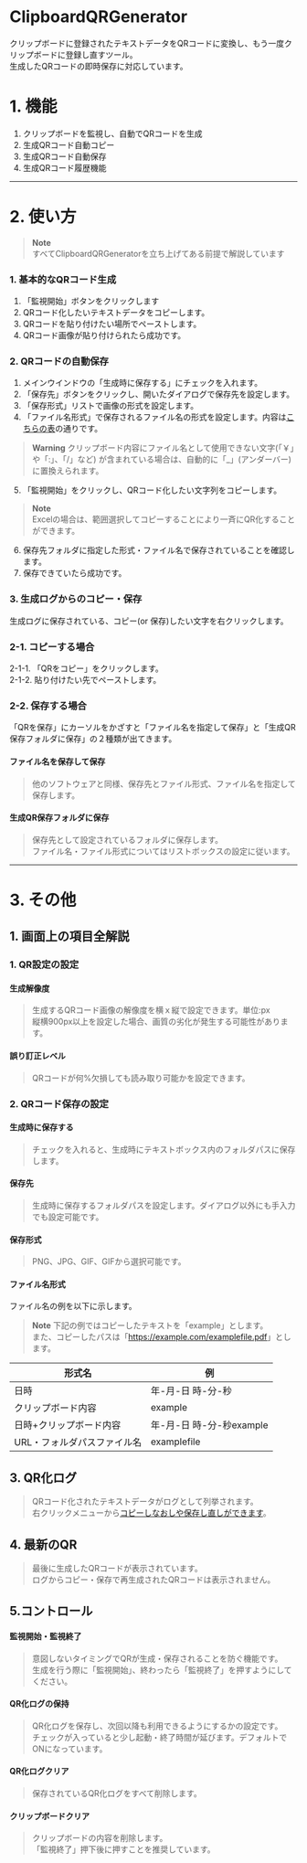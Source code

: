 # ClipboardQRGenerator
クリップボードに登録されたテキストデータをQRコードに変換し、もう一度クリップボードに登録し直すツール。  
生成したQRコードの即時保存に対応しています。

# 1. 機能
1. クリップボードを監視し、自動でQRコードを生成
2. 生成QRコード自動コピー
3. 生成QRコード自動保存
4. 生成QRコード履歴機能
** **
# 2. 使い方

> **Note**  
> すべてClipboardQRGeneratorを立ち上げてある前提で解説しています

### 1. 基本的なQRコード生成

1. 「監視開始」ボタンをクリックします
1. QRコード化したいテキストデータをコピーします。
1. QRコードを貼り付けたい場所でペーストします。
1. QRコード画像が貼り付けられたら成功です。

### 2. QRコードの自動保存

1. メインウインドウの「生成時に保存する」にチェックを入れます。
2. 「保存先」ボタンをクリックし、開いたダイアログで保存先を設定します。
3. 「保存形式」リストで画像の形式を設定します。
4. 「ファイル名形式」で保存されるファイル名の形式を設定します。内容は[こちらの表](#ファイル名形式)の通りです。

> **Warning**
> クリップボード内容にファイル名として使用できない文字(「￥」や「:」、「/」など) が含まれている場合は、自動的に「_」(アンダーバー)に置換えられます。
5. 「監視開始」をクリックし、QRコード化したい文字列をコピーします。
> **Note**  
> Excelの場合は、範囲選択してコピーすることにより一斉にQR化することができます。

6. 保存先フォルダに指定した形式・ファイル名で保存されていることを確認します。
7. 保存できていたら成功です。

### 3. 生成ログからのコピー・保存
生成ログに保存されている、コピー(or 保存)したい文字を右クリックします。  
### 2-1. コピーする場合
2-1-1. 「QRをコピー」をクリックします。  
2-1-2. 貼り付けたい先でペーストします。  

### 2-2. 保存する場合
「QRを保存」にカーソルをかざすと「ファイル名を指定して保存」と「生成QR保存フォルダに保存」の２種類が出てきます。  
#### **ファイル名を保存して保存**  
> 他のソフトウェアと同様、保存先とファイル形式、ファイル名を指定して保存します。  
  
#### **生成QR保存フォルダに保存**  
> 保存先として設定されているフォルダに保存します。  
> ファイル名・ファイル形式についてはリストボックスの設定に従います。  

** **
# 3. その他
## 1. 画面上の項目全解説
### 1. QR設定の設定
#### 生成解像度
> 生成するQRコード画像の解像度を横ｘ縦で設定できます。単位:px  
> 縦横900px以上を設定した場合、画質の劣化が発生する可能性があります。

#### 誤り訂正レベル
> QRコードが何%欠損しても読み取り可能かを設定できます。

### 2. QRコード保存の設定
#### 生成時に保存する
> チェックを入れると、生成時にテキストボックス内のフォルダパスに保存します。

#### 保存先
> 生成時に保存するフォルダパスを設定します。ダイアログ以外にも手入力でも設定可能です。

#### 保存形式
> PNG、JPG、GIF、GIFから選択可能です。

#### ファイル名形式  
ファイル名の例を以下に示します。
> **Note** 下記の例ではコピーしたテキストを「example」とします。  
> また、コピーしたパスは「<https://example.com/examplefile.pdf>」とします。

|形式名|例|
|-|-|
|日時|年-月-日 時-分-秒|
|クリップボード内容|example|
|日時+クリップボード内容|年-月-日 時-分-秒example|
|URL・フォルダパスファイル名|examplefile|

## 3. QR化ログ
> QRコード化されたテキストデータがログとして列挙されます。   
> 右クリックメニューから[コピーしなおしや保存し直しができます](#3-生成ログからのコピー・保存)。

## 4. 最新のQR
> 最後に生成したQRコードが表示されています。  
> ログからコピー・保存で再生成されたQRコードは表示されません。

## 5.コントロール

#### 監視開始・監視終了
> 意図しないタイミングでQRが生成・保存されることを防ぐ機能です。  
> 生成を行う際に「監視開始」、終わったら「監視終了」を押すようにしてください。

#### QR化ログの保持
> QR化ログを保存し、次回以降も利用できるようにするかの設定です。  
> チェックが入っていると少し起動・終了時間が延びます。デフォルトでONになっています。

#### QR化ログクリア
> 保存されているQR化ログをすべて削除します。

#### クリップボードクリア
> クリップボードの内容を削除します。  
> 「監視終了」押下後に押すことを推奨しています。
